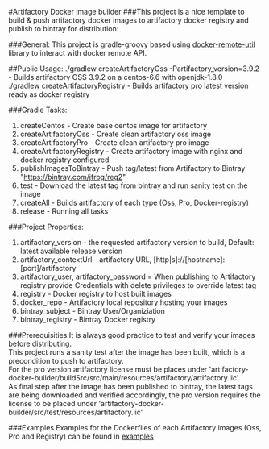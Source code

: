#Artifactory Docker image builder
###This project is a nice template to build & push artifactory docker images to artifactory docker registry and publish to bintray for distribution:

###General:
This project is gradle-groovy based using [docker-remote-util](https://github.com/JFrogDev/docker-remote-util) library to interact with docker remote API.

##Public Usage:
./gradlew createArtifactoryOss -Partifactory_version=3.9.2 - Builds artifactory OSS 3.9.2 on a centos-6.6 with openjdk-1.8.0 <br>
./gradlew createArtifactoryRegistry - Builds artifactory pro latest version ready as docker registry

###Gradle Tasks:
1. createCentos - Create base centos image for artifactory
2. createArtifactoryOss - Create clean artifactory oss image
3. createArtifactoryPro - Create clean artifactory pro image
4. createArtifactoryRegistry - Create artifactory image with nginx and docker registry configured
5. publishImagesToBintray - Push tag/latest from Artifactory  to Bintray "https://bintray.com/jfrog/reg2"
6. test - Download the latest tag from bintray and run sanity test on the image
7. createAll - Builds artifactory of each type (Oss, Pro, Docker-registry)
8. release - Running all tasks

###Project Properties:
1. artifactory_version - the requested artifactory version to build, Default: latest available release version
2. artifactory_contextUrl - artifactory URL, [http|s]://[hostname]:[port]/artifactory
3. artifactory_user, artifactory_password = When publishing to Artifactory registry provide Credentials with delete privileges to override latest tag
4. registry - Docker registry to host built images
5. docker_repo - Artifactory local repository hosting your images
6. bintray_subject - Bintray User/Organiziation
7. bintray_registry - Bintray Docker registry

###Prerequisities
It is always good practice to test and verify your images before distributing. <br>
This project runs a sanity test after the image has been built, which is a precondition to push to artifactory. <br>
For the pro version artifactory license must be places under 'artifactory-docker-builder/buildSrc/src/main/resources/artifactory/artifactory.lic'. <br>
As final step after the image has been published to bintray, the latest tags are being downloaded and verified accordingly, the pro version requires the license to be placed under 'artifactory-docker-builder/src/test/resources/artifactory.lic'

###Examples
Examples for the Dockerfiles of each Artifactory images (Oss, Pro and Registry) can be found in [examples](examples) 